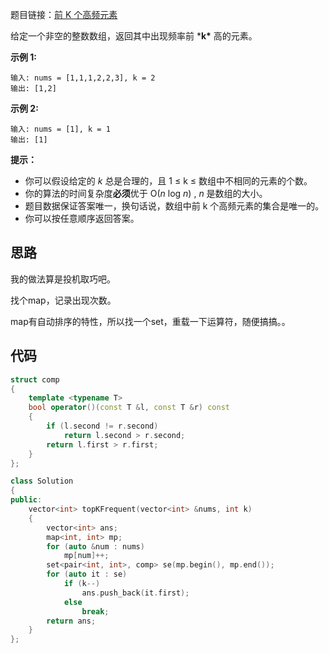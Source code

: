 题目链接：[前 K 个高频元素](https://leetcode-cn.com/problems/top-k-frequent-elements/)

给定一个非空的整数数组，返回其中出现频率前 ***k\*** 高的元素。

 

**示例 1:**

```
输入: nums = [1,1,1,2,2,3], k = 2
输出: [1,2]
```

**示例 2:**

```
输入: nums = [1], k = 1
输出: [1]
```

 

**提示：**

- 你可以假设给定的 *k* 总是合理的，且 1 ≤ k ≤ 数组中不相同的元素的个数。
- 你的算法的时间复杂度**必须**优于 O(*n* log *n*) , *n* 是数组的大小。
- 题目数据保证答案唯一，换句话说，数组中前 k 个高频元素的集合是唯一的。
- 你可以按任意顺序返回答案。

## 思路

我的做法算是投机取巧吧。

找个map，记录出现次数。

map有自动排序的特性，所以找一个set，重载一下运算符，随便搞搞。。

## 代码

```cpp
struct comp
{
    template <typename T>
    bool operator()(const T &l, const T &r) const
    {
        if (l.second != r.second)
            return l.second > r.second;
        return l.first > r.first;
    }
};

class Solution
{
public:
    vector<int> topKFrequent(vector<int> &nums, int k)
    {
        vector<int> ans;
        map<int, int> mp;
        for (auto &num : nums)
            mp[num]++;
        set<pair<int, int>, comp> se(mp.begin(), mp.end());
        for (auto it : se)
            if (k--)
                ans.push_back(it.first);
            else
                break;
        return ans;
    }
};
```

